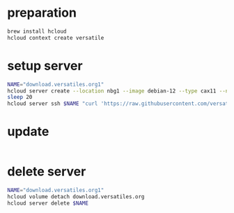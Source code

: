 
# preparation
```bash
brew install hcloud
hcloud context create versatile
```

# setup server
```bash
NAME="download.versatiles.org1"
hcloud server create --location nbg1 --image debian-12 --type cax11 --name $NAME --network download.versatiles.org --volume download.versatiles.org --ssh-key 9919841
sleep 20
hcloud server ssh $NAME "curl 'https://raw.githubusercontent.com/versatiles-org/download.versatiles.org/main/scripts/setup_server.sh' | bash"
```

# update

```bash

```

# delete server
```bash
NAME="download.versatiles.org1"
hcloud volume detach download.versatiles.org
hcloud server delete $NAME
```

